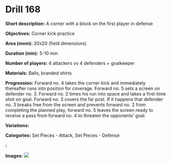 # Drill 168

**Short description:**
A corner with a block on the first player in defense

**Objectives:**
Corner kick practice

**Area (mxm):**
20x20 (field dimensions)

**Duration (min):**
5-10 min

**Number of players:**
4 attackers vs 4 defenders + goalkeeper

**Materials:**
Balls, branded shirts

**Progression:**
Forward no. 4 takes the corner kick and immediately thereafter runs into position for coverage. Forward no. 5 sets a screen on defender no. 3. Forward no. 2 times his run into space and takes a first-time shot on goal. Forward no. 3 covers the far post. If it happens that defender no. 3 breaks free from the screen and prevents forward no. 2 from completing the planned play, forward no. 5 leaves the screen ready to receive a pass from forward no. 4 to threaten the opponents’ goal.

**Variations:**


**Categories:**
Set Pieces - Attack, Set Pieces - Defense

**:**


**Images:**
![](https://www.coachingfutsal.com/\images\7cce90abadd93fe3e2a49d4bd228ad92e8eebf596713cc3ae522e3d5552dac129e874fea309278d9ace8a6ffdafd29ed139e810bf7785b652ab1e4b5c94dcaa44d9737aa2e877.jpg)

